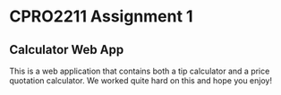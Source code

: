 # CPRO2211 Assignment 1

## Calculator Web App

This is a web application that contains both a tip calculator and a price quotation calculator.
We worked quite hard on this and hope you enjoy!
